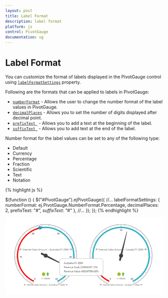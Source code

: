 ```yaml
---
layout: post
title: Label Format
description: label format
platform: js
control: PivotGauge
documentation: ug
---
```


# Label Format

You can customize the format of labels displayed in the PivotGauge control using [`labelFormatSettings`](/api/js/ejpivotgauge#members:labelformatsettings) property.

Following are the formats that can be applied to labels in PivotGauge:

* [`numberFormat`](/api/js/ejpivotgauge#members:labelformatsettings-numberformat) - Allows the user to change the number format of the label values in PivotGauge.
* [`decimalPlaces`](/api/js/ejpivotgauge#members:labelformatsettings-decimalplaces) - Allows you to set the number of digits displayed after decimal point.
* [`prefixText `](/api/js/ejpivotgauge#members:labelformatsettings-prefixtext) - Allows you to add a text at the beginning of the label.
* [`suffixText `](/api/js/ejpivotgauge#members:labelformatsettings-suffixtext) - Allows you to add text at the end of the label.

Number format for the label values can be set to any of the following type:

* Default	
* Currency
* Percentage
* Fraction
* Scientific
* Text
* Notation

{% highlight js %}

$(function () {
    $("#PivotGauge").ejPivotGauge({
	  //...
      labelFormatSettings: { numberFormat: ej.PivotGauge.NumberFormat.Percentage, decimalPlaces: 2, prefixText: "#*", suffixText: "*#" },
     //... 
    });
});
{% endhighlight %}

![](Label-Format_images/labelformat.png) 
